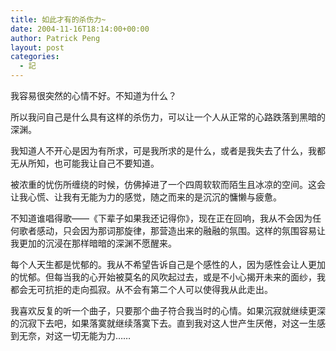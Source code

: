 ```yaml
---
title: 如此才有的杀伤力~
date: 2004-11-16T18:14:00+00:00
author: Patrick Peng
layout: post
categories:
  - 記
---
```

我容易很突然的心情不好。不知道为什么？

所以我问自己是什么具有这样的杀伤力，可以让一个人从正常的心路跌落到黑暗的深渊。

我知道人不开心是因为有所求，可是我所求的是什么，或者是我失去了什么，我都无从所知，也可能我让自己不要知道。

被浓重的忧伤所缠绕的时候，仿佛掉进了一个四周软软而陌生且冰凉的空间。这会让我心慌、让我有无能为力的感觉，随之而来的是沉沉的慵懒与疲惫。

不知道谁唱得歌——《下辈子如果我还记得你》，现在正在回响，我从不会因为任何歌者感动，只会因为那词那旋律，那营造出来的融融的氛围。这样的氛围容易让我更加的沉浸在那样暗暗的深渊不愿醒来。

每个人天生都是忧郁的。我从不希望告诉自己是个感性的人，因为感性会让人更加的忧郁。但每当我的心开始被莫名的风吹起过去，或是不小心揭开未来的面纱，我都会无可抗拒的走向孤寂。从不会有第二个人可以使得我从此走出。

我喜欢反复的听一个曲子，只要那个曲子符合我当时的心情。如果沉寂就继续更深的沉寂下去吧，如果落寞就继续落寞下去。直到我对这人世产生厌倦，对这一生感到无奈，对这一切无能为力……